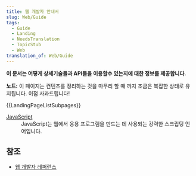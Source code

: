 ```yaml
---
title: 웹 개발자 안내서
slug: Web/Guide
tags:
  - Guide
  - Landing
  - NeedsTranslation
  - TopicStub
  - Web
translation_of: Web/Guide
---
```

<p><strong>이 문서는 어떻게 상세기술들과 API들을  이용할수 있는지에 대한 정보를 제공합니다.</strong></p>

<div class="note">
<p><strong>노트:</strong> 이 페이지는 컨텐츠를 정리하는 것을 마무리 할 때 까지 조금은 복잡한 상태로 유지됩니다. 이점 사과드립니다!</p>
</div>

<div>
<p>{{LandingPageListSubpages}}</p>

<dl>
 <dt><a href="/ko/docs/JavaScript" title="/ko/docs/JavaScript">JavaScript</a></dt>
 <dd>JavaScript는 웹에서 응용 프로그램을 만드는 데 사용되는 강력한 스크립팅 언어입니다.</dd>
</dl>
</div>

<h2 id="참조">참조</h2>

<ul>
 <li><a href="/ko/docs/Web/Reference" title="/ko/docs/Web/Reference">웹 개발자 레퍼런스</a></li>
</ul>